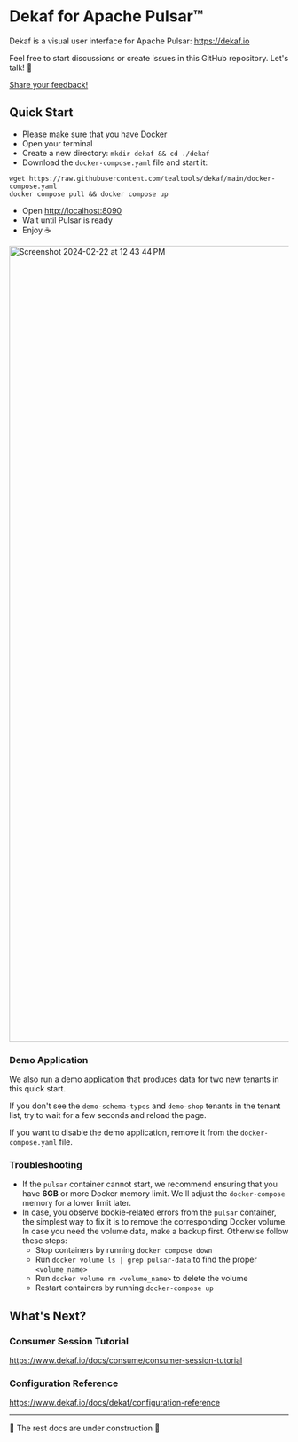 # Dekaf for Apache Pulsar™

Dekaf is a visual user interface for Apache Pulsar: <https://dekaf.io>

Feel free to start discussions or create issues in this GitHub repository. Let's talk! 🙂

[Share your feedback!](https://github.com/tealtools/dekaf/discussions/2)

## Quick Start

- Please make sure that you have [Docker](https://docs.docker.com/get-docker/)
- Open your terminal
- Create a new directory: `mkdir dekaf && cd ./dekaf`
- Download the `docker-compose.yaml` file and start it:

```
wget https://raw.githubusercontent.com/tealtools/dekaf/main/docker-compose.yaml
docker compose pull && docker compose up
```

- Open <http://localhost:8090>
- Wait until Pulsar is ready
- Enjoy ☕️

<img width="1435" alt="Screenshot 2024-02-22 at 12 43 44 PM" src="https://github.com/tealtools/dekaf/assets/9302460/d224e725-48e2-4cad-a2c5-e2a94246362b">

### Demo Application

 We also run a demo application that produces data for two new tenants in this quick start.

If you don't see the `demo-schema-types` and `demo-shop` tenants in the tenant list, try to wait for a few seconds and reload the page.

If you want to disable the demo application, remove it from the `docker-compose.yaml` file.

### Troubleshooting

- If the `pulsar` container cannot start, we recommend ensuring that you have **6GB** or more Docker memory limit. We'll adjust the `docker-compose` memory for a lower limit later.
- In case, you observe bookie-related errors from the `pulsar` container, the simplest way to fix it is to remove the corresponding Docker volume. In case you need the volume data, make a backup first. Otherwise follow these steps:
   - Stop containers by running `docker compose down`
   - Run `docker volume ls | grep pulsar-data` to find the proper `<volume_name>`
   - Run `docker volume rm <volume_name>` to delete the volume
   - Restart containers by running `docker-compose up`

## What's Next?

### Consumer Session Tutorial

<https://www.dekaf.io/docs/consume/consumer-session-tutorial>

### Configuration Reference

<https://www.dekaf.io/docs/dekaf/configuration-reference>

---

🚧 The rest docs are under construction 🚧
